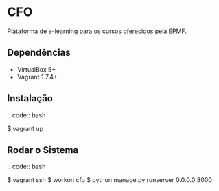CFO
=============

Plataforma de e-learning para os cursos oferecidos pela EPMF.

Dependências
------------

* VirtualBox 5+
* Vagrant 1.7.4+

Instalação
----------

.. code:: bash

   $ vagrant up

Rodar o Sistema
---------------

.. code:: bash

   $ vagrant ssh
   <vagrant-machine> $ workon cfo
   <vagrant-machine> $ python manage.py runserver 0.0.0.0:8000
